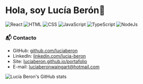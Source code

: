 # Hola, soy Lucía Berón👋

![React](https://img.shields.io/badge/React-Beginner-lightblue)
![HTML](https://img.shields.io/badge/HTML-Expert-orange)
![CSS](https://img.shields.io/badge/CSS-Expert-blue)
![JavaScript](https://img.shields.io/badge/JavaScript-Intermediate-yellow)
![TypeScript](https://img.shields.io/badge/TypeScript-Beginner-blue)
![NodeJs](https://img.shields.io/badge/Nodejs-Beginner-lightgreen)


### 📬 Contacto

- GitHub: [github.com/luciaberon](github.com/luciaberon)
- LinkedIn: [linkedin.com/lucia-beron](linkedin.com/lucia-beron)
- Site: [luciaberon.github.io/portafolio](luciaberon.github.io/portafolio)
- E-mail: luciaberonwaingart@hotmail.com

![Lucía Beron's GitHub stats](https://github-readme-stats.vercel.app/api?username=luciaberon&show_icons=true&theme=dracula)

